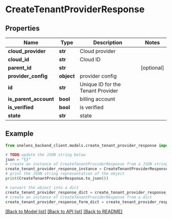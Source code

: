 # CreateTenantProviderResponse


## Properties

Name | Type | Description | Notes
------------ | ------------- | ------------- | -------------
**cloud_provider** | **str** | Cloud provider | 
**cloud_id** | **str** | Cloud ID | 
**parent_id** | **str** |  | [optional] 
**provider_config** | **object** | provider config | 
**id** | **str** | Unique ID for the Tenant Provider | 
**is_parent_account** | **bool** | billing account | 
**is_verified** | **bool** | is verified | 
**state** | **str** | state | 

## Example

```python
from onelens_backend_client.models.create_tenant_provider_response import CreateTenantProviderResponse

# TODO update the JSON string below
json = "{}"
# create an instance of CreateTenantProviderResponse from a JSON string
create_tenant_provider_response_instance = CreateTenantProviderResponse.from_json(json)
# print the JSON string representation of the object
print(CreateTenantProviderResponse.to_json())

# convert the object into a dict
create_tenant_provider_response_dict = create_tenant_provider_response_instance.to_dict()
# create an instance of CreateTenantProviderResponse from a dict
create_tenant_provider_response_form_dict = create_tenant_provider_response.from_dict(create_tenant_provider_response_dict)
```
[[Back to Model list]](../README.md#documentation-for-models) [[Back to API list]](../README.md#documentation-for-api-endpoints) [[Back to README]](../README.md)


